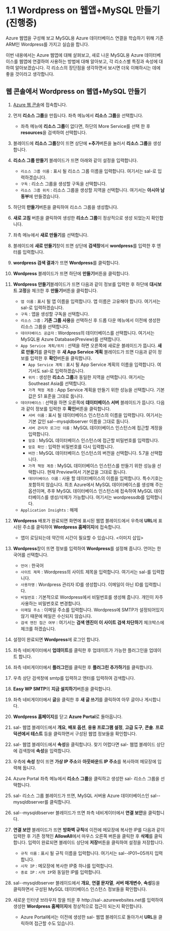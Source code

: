# 1.1 Wordpress on 웹앱+MySQL 만들기(진행중)
Azure 웹앱을 구성해 보고 MySQL용 Azure 데이터베이스 연결을 학습하기 위해 기존 ARM인 Wordpress를 가지고 실습을 합니다.

이번 내용에서는 Azure 웹앱에 대해 살펴보고, 새로 나온 MySQL용 Azure 데이터베이스를 웹앱에 연결하여 사용하는 방법에 대해 알아보고, 각 리소스별 특징과 속성에 대하여 알아보겠습니다. 각 리소스의 장단점을 생각하면서 보시면 더욱 이해하시는 데에 좋을 것이라고 생각합니다.

## 웹 콘솔에서 Wordpress on 웹앱+MySQL 만들기
1. [Azure 웹 콘솔](https://portal.azure.com)에 접속합니다.

2. 먼저 **리소스 그룹**을 만듭니다. 좌측 메뉴에서 **리소스 그룹**을 선택합니다.
    - 좌측 메뉴에 **리소스 그룹**이 없다면, 하단의 More Service를 선택 한 후 **resources**을 검색하여 선택합니다.

3. 블레이드에 **리소스 그룹**창이 뜨면 상단에 **+추가**버튼을 눌러서 **리소스 그룹**을 생성합니다.

4. **리소스 그룹 만들기** 블레이드가 뜨면 아래와 같이 설정을 입력합니다.
     - `리소스 그룹 이름` : 표시 될 리소스 그룹 이름을 입력합니다. 여기서는 sal-<ID>로 입력하겠습니다.
     - `구독` : 리소스 그룹을 생성할 구독을 선택합니다.
     - `리소스 그룹 위치` : 리소스 그룹을 생성할 지역을 선택합니다. 여기서는 **아시아 남동부**에 만들겠습니다.

5. 하단의 **만들기**버튼을 클릭하여 리소스 그룹을 생성합니다.

6. **새로 고침** 버튼을 클릭하여 생성한 **리소스 그룹**이 정상적으로 생성 되었는지 확인합니다.

7. 좌측 메뉴에서 **새로 만들기**를 선택합니다.

8. 블레이드에 **새로 만들기**창이 뜨면 상단에 **검색창**에서 **wordpress**를 입력한 후 엔터를 입력합니다.

9. **wordpress 검색 결과**가 뜨면 **Wordpress**를 클릭합니다.

10. **Wordpress** 블레이드가 뜨면 하단에 **만들기**버튼을 클릭합니다.

11. **Wordpress 만들기**블레이드가 뜨면 다음과 같이 정보를 입력한 후 하단에 **대시보드 고정**을 체크한 후 **만들기**버튼을 클릭합니다.
    - `앱 이름` : 표시 될 앱 이름을 입력합니다. 앱 이름은 고유해야 합니다. 여기서는 sal-<ID>로 입력하겠습니다.
    - `구독` : 앱을 생성할 구독을 선택합니다.
    - `리소스 그룹` : **기존 그룹 사용**을 선택하신 후 드롭 다운 메뉴에서 이전에 생성한 리소스 그룹을 선택합니다.
    - `데이터베이스 공급자` : Wordpress의 데이터베이스를 선택합니다. 여기서는 MySQL용 Azure Database(Preview)를 선택합니다.
    - `App Service 계획/위치` : 선택을 하면 오른쪽에 새로운 블레이드가 뜹니다. **새로 만들기**를 클릭한 후 **새 App Service 계획** 블레이드가 뜨면 다음과 같이 정보를 입력한 후 **확인**버튼을 클릭합니다.
        - `App Service 계획` : 표시 될 App Service 계획의 이름을 입력합니다. 여기서도 sal-<ID>로 입력하겠습니다.
        - `위치` : 생성한 **리소스 그룹**과 동일한 지역을 선택합니다. 여기서는 Southeast Asia를 선택합니다.
        - `가격 책정 계층` : App Service 계획을 만들기 위한 성능을 선택합니다. 기본 값은 S1 표준을 그대로 둡니다.
    - `데이터베이스` : 선택을 하면 오른쪽에 **데이터베이스 서버** 블레이드가 뜹니다. 다음과 같이 정보를 입력한 후 **확인**버튼을 클릭합니다.
        - `서버 이름` : 표시 될 데이터베이스 인스턴스의 이름을 입력합니다. 여기서는 기본 값인 sal-<ID>-mysqldbserver 이름을 그대로 둡니다.
        - `서버 관리자 로그인 이름` : MySQL 데이터베이스 인스턴스에 접근할 계정을 입력합니다.
        - `암호` : MySQL 데이터베이스 인스턴스에 접근할 비밀번호를 입력합니다.
        - `암호 확인` : 입력한 비밀번호를 다시 입력합니다.
        - `버전` : MySQL 데이터베이스 인스턴스의 버전을 선택합니다. 5.7을 선택합니다.
        - `가격 책정 계층` : MySQL 데이터베이스 인스턴스를 만들기 위한 성능을 선택합니다. 현재 Preview여서 기본값을 그대로 둡니다.
        - `데이터베이스 이름` : 사용 할 데이터베이스의 이름을 입력합니다. 특수기호는 포함하지 않습니다. 최초 Azure에서 MySQL 데이터베이스를 생성해 주는 옵션이며, 추후 MySQL 데이터베이스 인스턴스에 접속하여 MySQL 데이터베이스를 생성/삭제가 가능합니다. 여기서는 wordpressdb를 입력합니다.
    - `Application Insights` : 해제

12. **Wordpress** 배포가 완료되면 화면에 표시된 웹앱 블레이드에서 우측에 **URL**에 표시된 주소를 클릭하여 **Wordpress 홈페이지**에 접속합니다.
    - 앱이 로딩되는데 약간의 시간이 필요할 수 있습니다.
<이미지 삽입>

13. **Wordpress**창이 뜨면 정보를 입력하여 **Wordpress**를 설정해 줍니다. 언어는 한국어를 선택합니다.
    - `언어` : 한국어
    - `사이트 제목` : Wordpress의 사이트 제목을 입력합니다. 여기서는 sal-<ID>를 입력합니다.
    - `사용자명` : Wordpress 관리자 ID를 생성합니다. 이메일이 아닌 ID를 입력합니다.
    - `비밀번호` : 기본적으로 Wordpress에서 비밀번호를 생성해 줍니다. 개인이 자주 사용하는 비밀번호로 변경합니다.
    - `이메일 주소` : 이메일 주소를 입력합니다. Wordpress에 SMTP가 설정되어있지 않기 때문에 메일은 수신되지 않습니다.
    - `검색 엔진 접근 여부` : 여기서는 **검색 엔진이 이 사이트 검색 차단하기** 체크박스에 체크를 하겠습니다.

14. 설정이 완료되면 **Wordpress**에 로그인 합니다.

15. 좌측 네비게이터에서 **업데이트**를 클릭한 후 업데이트가 가능한 플러그인을 업데이트 합니다.

16. 좌측 네비게이터에서 **플러그인**를 클릭한 후 **플러그린 추가하기**를 클릭합니다.

17. 우측 상단 검색창에 smtp를 입력하고 엔터를 입력하여 검색합니다.

18. **Easy WP SMTP**의 **지금 설치하기**버튼을 클릭합니다.

19. 좌측 네비게이터에서 **글**을 클릭한 후 **새 글 쓰기**를 클릭하여 아무 글이나 게시합니다.

20. **Wordpress 홈페이지**를 닫고 **Azure Portal**로 돌아옵니다.

21. sal-<ID> 웹앱 블레이드에서 **개요**, **배포 옵션**, **응용 프로그램 설정**, **고급 도구**, **콘솔**. **프로덕션에서 테스트** 등을 클릭하면서 구성된 웹앱 정보들을 확인합니다.

22. sal-<ID> 웹앱 블레이드에서 **속성**을 클릭합니다. 찾기 어렵다면 sal-<ID> 웹앱 블레이드 상단에 검색창에 **속성**을 입력합니다.

23. 우측에 **속성** 창이 뜨면 **가상 IP 주소**와 **아웃바운드 IP 주소**를 복사하여 메모장에 입력해 둡니다.

24. Azure Portal 좌측 메뉴에서 **리소스 그룹**을 클릭하고 생성한 sal-<ID> 리소스 그룹을 선택합니다.

25. sal-<ID> 리소스 그룹 블레이드가 뜨면, MySQL 서버용 Azure 데이터베이스인 sal-<ID>-mysqldbserver를 클릭합니다.

26. sal-<ID>-mysqldbserver 블레이드가 뜨면 좌측 네비게이터에서 **연결 보안**을 클릭합니다.

27. **연결 보안** 블레이드가 뜨면 **방화벽 규칙**에 이전에 메모장에 복사한 IP를 다음과 같이 입력한 후 기존 정책인 **AllowAll**에서 마우스 오른쪽 버튼을 클릭한 후 **삭제**를 클릭합니다. 입력이 완료되면 블레이드 상단에 **저장**버튼을 클릭하여 설정을 저장합니다.
    - `규칙 이름` : 표시 될 규칙 이름을 입력합니다. 여기서는 sal-<ID>-IP01~05까지 입력합니다.
    - `시작 IP` : 메모장에 복사한 IP중 하나를 입력합니다.
    - `종료 IP` : `시작 IP`와 동일한 IP를 입력합니다.

28. sal-<ID>-mysqldbserver 블레이드에서 **개요**, **연결 문자열**, **서버 매개변수**, **속성**등을 클릭하면서 구성된 MySQL 데이터베이스 인스턴스 정보들을 확인합니다.

29. 새로운 인터넷 브라우저 창을 띄운 후 http://sal-<ID>.azurewebsites.net를 입력하여 생성한 **Wordpress 홈페이지**에 정상적으로 접근이 되는지 확인합니다.
    - Azure Portal에서는 이전에 생성한 sal-<ID> 웹앱 블레이드로 돌아가서 **URL**을 클릭하여 접근할 수도 있습니다.